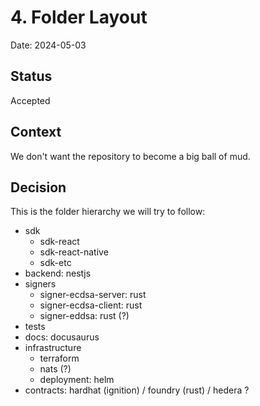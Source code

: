 # 4. Folder Layout

Date: 2024-05-03

## Status

Accepted

## Context

We don't want the repository to become a big ball of mud.

## Decision

This is the folder hierarchy we will try to follow:

- sdk
    - sdk-react
    - sdk-react-native
    - sdk-etc
- backend: nestjs
- signers
    - signer-ecdsa-server: rust
    - signer-ecdsa-client: rust
    - signer-eddsa: rust (?)
- tests
- docs: docusaurus
- infrastructure
    - terraform
    - nats (?)
    - deployment: helm
- contracts: hardhat (ignition) / foundry (rust) / hedera ?
